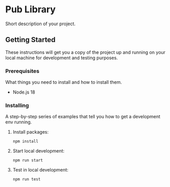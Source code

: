 # Pub Library

Short description of your project.

## Getting Started

These instructions will get you a copy of the project up and running on your local machine for development and testing purposes.

### Prerequisites

What things you need to install and how to install them.

- Node.js 18

### Installing

A step-by-step series of examples that tell you how to get a development env running.

1. Install packages:

   ``` npm install ```

2. Start local development:

   ``` npm run start ```

2. Test in local development:

   ``` npm run test ```
